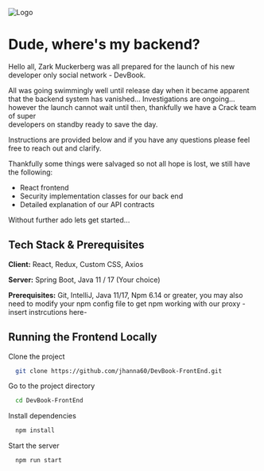 
![Logo](https://dev-to-uploads.s3.amazonaws.com/uploads/articles/th5xamgrr6se0x5ro4g6.png)


# Dude, where's my backend?

Hello all, Zark Muckerberg was all prepared for the launch of his new developer only social network - DevBook.

All was going swimmingly well until release day when it became apparent that the backend system has vanished...
Investigations are ongoing... however the launch cannot wait until then, thankfully we have a Crack team of super  
developers on standby ready to save the day.  

Instructions are provided below and if you have any questions please feel free to reach out and clarify.

Thankfully some things were salvaged so not all hope is lost, we still have the following:
* React frontend
* Security implementation classes for our back end
* Detailed explanation of our API contracts  

Without further ado lets get started...  


## Tech Stack & Prerequisites

**Client:** React, Redux, Custom CSS, Axios

**Server:** Spring Boot, Java 11 / 17 (Your choice)

**Prerequisites:** Git, IntelliJ, Java 11/17, Npm 6.14 or greater, you may also need to modify your npm config
file to get npm working with our proxy - insert instrcutions here-
## Running the Frontend Locally

Clone the project

```bash
  git clone https://github.com/jhanna60/DevBook-FrontEnd.git
```

Go to the project directory

```bash
  cd DevBook-FrontEnd
```

Install dependencies

```bash
  npm install
```

Start the server

```bash
  npm run start
```

